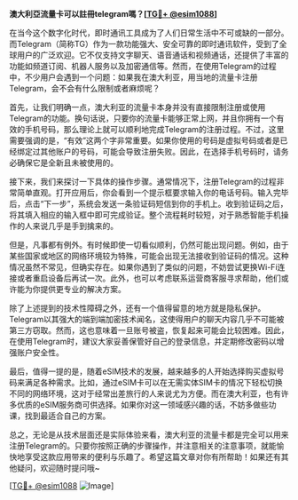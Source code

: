 **澳大利亞流量卡可以註冊telegram嗎？[[TG💪+ @esim1088](https://t.me/s/esim1088)]**

在当今这个数字化时代，即时通讯工具成为了人们日常生活中不可或缺的一部分。而Telegram（简称TG）作为一款功能强大、安全可靠的即时通讯软件，受到了全球用户的广泛欢迎。它不仅支持文字聊天、语音通话和视频通话，还提供了丰富的功能如频道订阅、机器人服务以及加密通信等。然而，在使用Telegram的过程中，不少用户会遇到一个问题：如果我在澳大利亚，用当地的流量卡注册Telegram，会不会有什么限制或者麻烦呢？

首先，让我们明确一点，澳大利亚的流量卡本身并没有直接限制注册或使用Telegram的功能。换句话说，只要你的流量卡能够正常上网，并且你拥有一个有效的手机号码，那么理论上就可以顺利地完成Telegram的注册过程。不过，这里需要强调的是，“有效”这两个字非常重要。如果你使用的号码是虚拟号码或者是已经绑定过其他账户的号码，可能会导致注册失败。因此，在选择手机号码时，请务必确保它是全新且未被使用的。

接下来，我们来探讨一下具体的操作步骤。通常情况下，注册Telegram的过程非常简单直观。打开应用后，你会看到一个提示框要求输入你的电话号码。输入完毕后，点击“下一步”，系统会发送一条验证码短信到你的手机上。收到验证码之后，将其填入相应的输入框中即可完成验证。整个流程耗时较短，对于熟悉智能手机操作的人来说几乎是手到擒来的。

但是，凡事都有例外。有时候即使一切看似顺利，仍然可能出现问题。例如，由于某些国家或地区的网络环境较为特殊，可能会出现无法接收到验证码的情况。这种情况虽然不常见，但确实存在。如果你遇到了类似的问题，不妨尝试更换Wi-Fi连接或者重启设备后再试一次。此外，也可以考虑联系运营商客服寻求帮助，他们或许能为你提供更专业的解决方案。

除了上述提到的技术性障碍之外，还有一个值得留意的地方就是隐私保护。Telegram以其强大的端到端加密技术闻名，这使得用户的聊天内容几乎不可能被第三方窃取。然而，这也意味着一旦账号被盗，恢复起来可能会比较困难。因此，在使用Telegram时，建议大家妥善保管好自己的登录信息，并定期修改密码以增强账户安全性。

最后，值得一提的是，随着eSIM技术的发展，越来越多的人开始选择购买虚拟号码来满足各种需求。比如，通过eSIM卡可以在无需实体SIM卡的情况下轻松切换不同的网络环境，这对于经常出差旅行的人来说尤为方便。而在澳大利亚，也有许多优质的eSIM服务商可供选择。如果你对这一领域感兴趣的话，不妨多做些功课，找到最适合自己的方案。

总之，无论是从技术层面还是实际体验来看，澳大利亚的流量卡都是完全可以用来注册Telegram的。只要你按照正确的步骤操作，并注意相关的注意事项，就能愉快地享受这款应用带来的便利与乐趣了。希望这篇文章对你有所帮助！如果还有其他疑问，欢迎随时提问哦~

[[TG💪+ @esim1088](https://t.me/s/esim1088) ![Image](https://i.postimg.cc/4NQfJmqS/Snipaste-2025-05-13-00-14-12.png)]